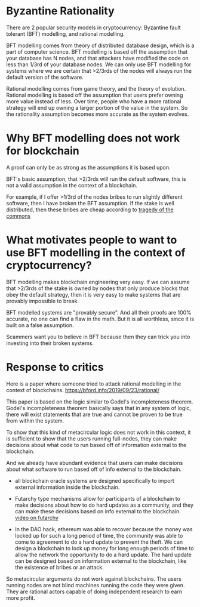 Byzantine Rationality
==========

There are 2 popular security models in cryptocurrency: Byzantine fault tolerant (BFT) modelling, and rational modelling.

BFT modelling comes from theory of distributed database design, which is a part of computer science. 
BFT modelling is based off the assumption that your database has N nodes, and that attackers have modified the code on less than 1/3rd of your database nodes.
We can only use BFT modelling for systems where we are certain that >2/3rds of the nodes will always run the default version of the software.

Rational modelling comes from game theory, and the theory of evolution.
Rational modelling is based off the assumption that users prefer owning more value instead of less.
Over time, people who have a more rational strategy will end up owning a larger portion of the value in the system. So the rationality assumption becomes more accurate as the system evolves.

Why BFT modelling does not work for blockchain
==========

A proof can only be as strong as the assumptions it is based upon.

BFT's basic assumption, that >2/3rds will run the default software, this is not a valid assumption in the context of a blockchain.

For example, if I offer >1/3rd of the nodes bribes to run slightly different software, then I have broken the BFT assumption.
If the stake is well distributed, then these bribes are cheap according to [tragedy of the commons](https://www.youtube.com/watch?v=DsdsxQqZPmA)

What motivates people to want to use BFT modelling in the context of cryptocurrency?
==============

BFT modelling makes blockchain engineering very easy.
If we can assume that >2/3rds of the stake is owned by nodes that only produce blocks that obey the default strategy, then it is very easy to make systems that are provably impossible to break.

BFT modelled systems are "provably secure".
And all their proofs are 100% accurate, no one can find a flaw in the math.
But it is all worthless, since it is built on a false assumption.

Scammers want you to believe in BFT because then they can trick you into investing into their broken systems.

Response to critics
==========

Here is a paper where someone tried to attack rational modelling in the context of blockchains.
https://bford.info/2019/09/23/rational/

This paper is based on the logic similar to Godel's incompleteness theorem.
Godel's incompleteness theorem basically says that in any system of logic, there will exist statements that are true and cannot be proven to be true from within the system.

To show that this kind of metacircular logic does not work in this context, it is sufficient to show that the users running full-nodes, they can make decisions about what code to run based off of information external to the blockchain.

And we already have abundant evidence that users can make decisions about what software to run based off of info external to the blockchain.

* all blockchain oracle systems are designed specifically to import external information inside the blockchain. 

* Futarchy type mechanisms allow for participants of a blockchain to make decisions about how to do hard updates as a community, and they can make these decisions based on info external to the blockchain. [video on futarchy](https://www.youtube.com/watch?v=higdjijPP1s)

* In the DAO hack, ethereum was able to recover because the money was locked up for such a long period of time, the community was able to come to agreement to do a hard update to prevent the theft. We can design a blockchain to lock up money for long enough periods of time to allow the network the opportunity to do a hard update. The hard update can be designed based on information external to the blockchain, like the existence of bribes or an attack.

So metacircular arguments do not work against blockchains. The users running nodes are not blind machines running the code they were given. They are rational actors capable of doing independent research to earn more profit.



